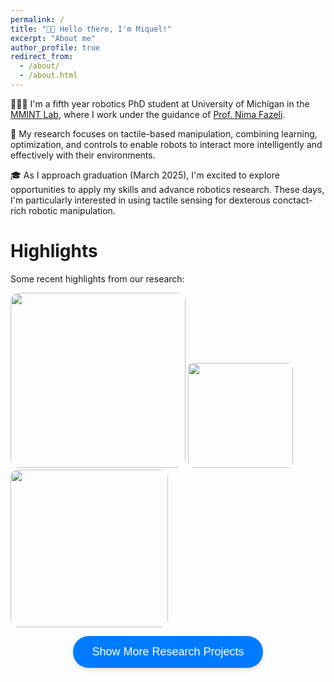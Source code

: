 ```yaml
---
permalink: /
title: "👋🏼 Hello there, I'm Miquel!"
excerpt: "About me"
author_profile: true
redirect_from: 
  - /about/
  - /about.html
---
```


👨🏻‍💻 I'm a fifth year robotics PhD student at University of Michigan in the [MMINT Lab](https://mmintlab.com), where I work under the guidance of [Prof. Nima Fazeli](https://www.mmintlab.com/people/nima-fazeli/).

🔬 My research focuses on tactile-based manipulation, combining learning, optimization, and controls to enable robots to interact more intelligently and effectively with their environments.

🎓 As I approach graduation (March 2025), I'm excited to explore opportunities to apply my skills and advance robotics research. These days, I'm particularly interested in using tactile sensing for dexterous conctact-rich robotic manipulation.


# Highlights

Some recent highlights from our research:

<!-- <p float="left">
  <a href="/publication/2023-08-30-tactile-vad"><img src="/images/projects/tactile_cartpole_speedup_lowres.gif" width="330" /></a>
  <a href="/publication/2022-09-27-manipulation-via_membranes"><img src="/images/projects/bubble_pivoting_optimized-2.gif" width="253" /></a>
</p> -->

<!-- <p float="left">
  <a href="/publication/2023-08-30-tactile-vad"><img src="/images/projects/tactile_cartpole_speedup_lowres.gif" width="240" /></a>
  <a href="/publication/2022-09-27-manipulation-via_membranes"><img src="/images/projects/bubble_pivoting_optimized-2.gif" width="184" /></a>
  <a href="/publication/2024-02-30-tactile-nonprehensile"><img src="/images/projects/extrinsic_pivoting_cropped.gif" width="122"/></a>
</p> -->

<p float="left">
  <a href="/publication/2023-08-30-tactile-vad"><img src="/images/projects/tactile_cartpole_cropped.gif" width="280" style="border-radius:5%" /></a>
  <a href="/publication/2024-02-30-tactile-nonprehensile"><img src="/images/projects/extrinsic_pivoting_cropped.gif" width="168" style="border-radius:5%"/></a>
  <a href="/publication/2022-09-27-manipulation-via_membranes"><img src="/images/projects/bubble_pivoting_optimized-2.gif" width="252" style="border-radius:5%"/></a>
</p>


<!-- ![Tactile-Driven Non-Prehensile Object Manipulation via Extrinsic Contact Mode Control](/images/projects/tactile_cartpole_speedup_lowres.gif)
![Tactile-Driven Non-Prehensile Object Manipulation via Extrinsic Contact Mode Control](/images/projects/extrinsic_pivoting.gif)
![Tactile-Driven Non-Prehensile Object Manipulation via Extrinsic Contact Mode Control](/images/projects/bubble_pivoting_optimized-2.gif) -->

<!-- Button to toggle content -->
<!-- <button onclick="toggleContent()" style="margin-top: 1em;">Show More Research Projects</button> -->
<!-- Button to toggle content -->
<div style="text-align: center; margin-top: 1em;">
  <button 
    onclick="toggleContent()" 
    style="
      background-color: #007BFF; 
      color: white; 
      padding: 15px 30px; 
      font-size: 18px; 
      border: none; 
      border-radius: 25px; 
      cursor: pointer;
      box-shadow: 0 4px 6px rgba(0, 0, 0, 0.1);"
  >
    Show More Research Projects
  </button>
</div>

<!-- Content to toggle -->
<div id="moreContent" style="display: none; margin-top: 1em;">
  <h1> Publications </h1>
  
  {% include base_path %}

  {% for post in site.publications reversed %}
    {% include archive-single-publication.html %}
  {% endfor %}
</div>

<script>
  function toggleContent() {
    const content = document.getElementById("moreContent");
    const button = event.target;

    if (content.style.display === "none") {
      content.style.display = "block";
      button.innerText = "Show Less";
    } else {
      content.style.display = "none";
      button.innerText = "Show More Research Projects";
    }
  }
</script>